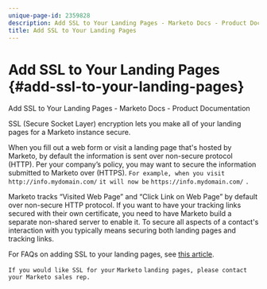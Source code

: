 ```yaml
---
unique-page-id: 2359828
description: Add SSL to Your Landing Pages - Marketo Docs - Product Documentation
title: Add SSL to Your Landing Pages
---
```


# Add SSL to Your Landing Pages {#add-ssl-to-your-landing-pages}

Add SSL to Your Landing Pages - Marketo Docs - Product Documentation

SSL (Secure Socket Layer) encryption lets you make all of your landing pages for a Marketo instance secure.&nbsp;

When you fill out a web form or visit a landing page that's hosted by Marketo, by default the information is sent over non-secure protocol (HTTP). Per your company’s policy, you may want to secure the information submitted to Marketo over (HTTPS).  `For example, when you visit` `http://info.mydomain.com/` `it will now be` `https://info.mydomain.com/` `.`

Marketo tracks “Visited Web Page” and “Click Link on Web Page” by default over non-secure HTTP protocol. If you want to have your tracking links secured with their own certificate, you need to have Marketo build a separate non-shared server to enable it. To secure all aspects of a contact's interaction with you typically means securing both landing pages and tracking links.

For FAQs on adding SSL to your landing pages, see [this article](http://nation.marketo.com/docs/DOC-5612).

`If you would like SSL for your` `Marketo` `landing pages, please contact your Marketo sales rep.`
